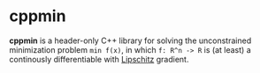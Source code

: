cppmin
======

__cppmin__ is a header-only C++ library for solving the unconstrained
minimization problem `min f(x)`, in which `f: R^n -> R` is (at least) a
continously differentiable with [Lipschitz](https://en.wikipedia.org/wiki/Lipschitz_continuity) gradient.